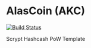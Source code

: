 AlasCoin (AKC)
===========

[![Build Status](https://travis-ci.org/RazorLove/alascoin.png?branch=master)](https://travis-ci.org/RazorLove/alascoin)


Scrypt Hashcash PoW Template
